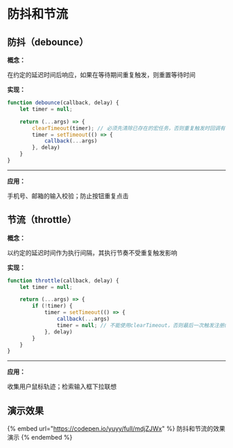 # 防抖和节流

## 防抖（debounce）

**概念：**

在约定的延迟时间后响应，如果在等待期间重复触发，则重置等待时间



**实现：**

```javascript
function debounce(callback, delay) {
    let timer = null;

    return (...args) => {
        clearTimeout(timer); // 必须先清除已存在的宏任务，否则重复触发时回调有可能被执行
        timer = setTimeout(() => {
            callback(...args)
        }, delay)
    }
}
```

****

**应用：**

手机号、邮箱的输入校验；防止按钮重复点击



## 节流（throttle）

**概念：**

以约定的延迟时间作为执行间隔，其执行节奏不受重复触发影响



**实现：**

```javascript
function throttle(callback, delay) {
    let timer = null;

    return (...args) => {
        if (!timer) {
            timer = setTimeout(() => {
                callback(...args)
                timer = null; // 不能使用clearTimeout，否则最后一次触发注册的宏任务会丢失
            }, delay)
        }
    }
}
```

****

**应用：**

收集用户鼠标轨迹；检索输入框下拉联想



## 演示效果

{% embed url="https://codepen.io/yuyy/full/mdjZJWx" %}
防抖和节流的效果演示
{% endembed %}
